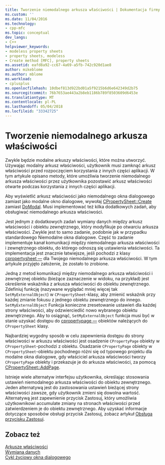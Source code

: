 ```yaml
---
title: Tworzenie niemodalnego arkusza właściwości | Dokumentacja firmy Microsoft
ms.custom: ''
ms.date: 11/04/2016
ms.technology:
- cpp-mfc
ms.topic: conceptual
dev_langs:
- C++
helpviewer_keywords:
- modeless property sheets
- property sheets, modeless
- Create method [MFC], property sheets
ms.assetid: eafd8a92-cc67-4a69-a5fb-742c920d1ae8
author: mikeblome
ms.author: mblome
ms.workload:
- cplusplus
ms.openlocfilehash: 10dbef813d922bd01a5f9215b6d6e642349d2b75
ms.sourcegitcommit: 76b7653ae443a2b8eb1186b789f8503609d6453e
ms.translationtype: MT
ms.contentlocale: pl-PL
ms.lasthandoff: 05/04/2018
ms.locfileid: "33342725"
---
```

# <a name="creating-a-modeless-property-sheet"></a>Tworzenie niemodalnego arkusza właściwości
Zwykle będzie modalne arkuszy właściwości, które można utworzyć. Używając modalny arkusz właściwości, użytkownik musi zamknąć arkusz właściwości przed rozpoczęciem korzystania z innych części aplikacji. W tym artykule opisano metody, które umożliwia tworzenie niemodalnego arkusza właściwości przez użytkownika pozostawić arkusz właściwości otwarte podczas korzystania z innych części aplikacji.  
  
 Aby wyświetlić arkusz właściwości jako niemodalnego okna dialogowego zamiast jako modalne okno dialogowe, wywołaj [CPropertySheet::Create](../mfc/reference/cpropertysheet-class.md#create) zamiast [DoModal](../mfc/reference/cpropertysheet-class.md#domodal). Musi implementować też kilka dodatkowych zadań, aby obsługiwać niemodalnego arkusza właściwości.  
  
 Jest jednym z dodatkowych zadań wymiany danych między arkusz właściwości i obiektu zewnętrznego, który modyfikuje po otwarciu arkusza właściwości. Zwykle jest to samo zadanie, podobnie jak w przypadku standardowego Niemodalne okna dialogowe. Część to zadanie implementuje kanał komunikacji między niemodalnego arkusza właściwości i zewnętrznego obiektu, do którego odnoszą się ustawienia właściwości. Ta implementacja jest znacznie łatwiejsze, jeśli pochodzi z klasy [cpropertysheet —](../mfc/reference/cpropertysheet-class.md) dla Twojego niemodalnego arkusza właściwości. W tym artykule przyjęto założenie, że zostało to zrobione.  
  
 Jedną z metod komunikacji między niemodalnego arkusza właściwości i zewnętrznej obiektu (bieżące zaznaczenie w widoku, na przykład) jest określenie wskaźnika z arkusza właściwości do obiektu zewnętrznego. Zdefiniuj funkcję (nazywane wyglądać mniej więcej tak `SetMyExternalObject`) w `CPropertySheet`-klasy, aby zmienić wskaźnik przy każdej zmianie fokusu z jednego obiektu zewnętrznego do innego. `SetMyExternalObject` Funkcja konieczne zresetowanie ustawień dla każdej strony właściwości, aby odzwierciedlić nowo wybranego obiektu zewnętrznego. Aby to osiągnąć, `SetMyExternalObject` funkcja musi być w stanie uzyskać dostępu do [cpropertypage —](../mfc/reference/cpropertypage-class.md) obiektów należących do `CPropertySheet` klasy.  
  
 Najbardziej wygodny sposób w celu zapewnienia dostępu do strony właściwości w arkuszu właściwości jest osadzenie `CPropertyPage` obiekty w `CPropertySheet`-pochodzi z obiektu. Osadzanie `CPropertyPage` obiekty w `CPropertySheet`-obiektu pochodnego różni się od typowego projektu dla modalne okna dialogowe, gdy właściciel arkusza właściwości tworzy `CPropertyPage` obiekty i przekazuje je do arkusza właściwości, za pomocą [ CPropertySheet::AddPage](../mfc/reference/cpropertysheet-class.md#addpage).  
  
 Istnieje wiele alternatyw interfejsu użytkownika, określając stosowania ustawień niemodalnego arkusza właściwości do obiektu zewnętrznego. Jeden alternatywą jest do zastosowania ustawień bieżącej strony właściwości zawsze, gdy użytkownik zmieni się dowolna wartość. Alternatywą jest zapewnienie przycisk Zastosuj, który umożliwia użytkownikowi accumulate zmiany na stronach właściwości przed zatwierdzeniem je do obiektu zewnętrznego. Aby uzyskać informacje dotyczące sposobów obsługi przycisk Zastosuj, zobacz artykuł [Obsługa przycisku Zastosuj](../mfc/handling-the-apply-button.md).  
  
## <a name="see-also"></a>Zobacz też  
 [Arkusze właściwości](../mfc/property-sheets-mfc.md)   
 [Wymiana danych](../mfc/exchanging-data.md)   
 [Cykl życiowy okna dialogowego](../mfc/life-cycle-of-a-dialog-box.md)

